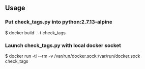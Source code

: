 ## Usage

### Put check_tags.py into python:2.7.13-alpine
$ docker build . -t check_tags

### Launch check_tags.py with local docker socket
$ docker run -ti --rm -v /var/run/docker.sock:/var/run/docker.sock check_tags
